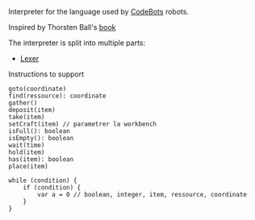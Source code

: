 Interpreter for the language used by [CodeBots](https://github.com/zaidschouwey98/CodeBots) robots.

Inspired by Thorsten Ball's [book](https://interpreterbook.com)

The interpreter is split into multiple parts:
- [Lexer](https://github.com/LeonardJouve/CodeBotsInterpreter/tree/main/src/lexer)

Instructions to support
```
goto(coordinate)
find(ressource): coordinate
gather()
deposit(item)
take(item)
setCraft(item) // parametrer la workbench
isFull(): boolean
isEmpty(): boolean
wait(time)
hold(item)
has(item): boolean
place(item)

while (condition) {
    if (condition) {
        var a = 0 // boolean, integer, item, ressource, coordinate
    }
}
```
